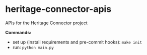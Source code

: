 # heritage-connector-apis
APIs for the Heritage Connector project

**Commands:**

* set up (install requirements and pre-commit hooks): `make init`
* run: `python main.py`